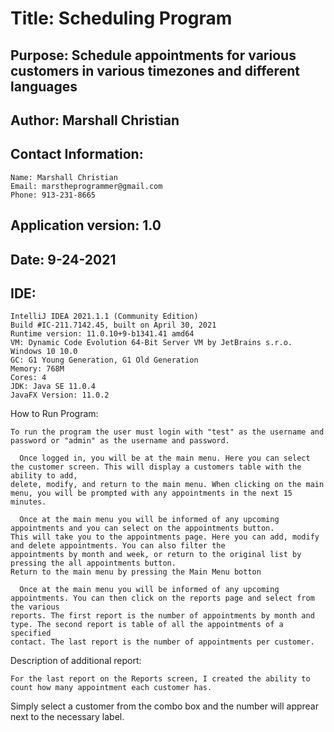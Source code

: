 # Title: Scheduling Program
## Purpose: Schedule appointments for various customers in various timezones and different languages
## Author: Marshall Christian
## Contact Information: 
    Name: Marshall Christian
    Email: marstheprogrammer@gmail.com
    Phone: 913-231-8665
## Application version: 1.0
## Date: 9-24-2021
## IDE:   
    IntelliJ IDEA 2021.1.1 (Community Edition)
    Build #IC-211.7142.45, built on April 30, 2021
    Runtime version: 11.0.10+9-b1341.41 amd64
    VM: Dynamic Code Evolution 64-Bit Server VM by JetBrains s.r.o.
    Windows 10 10.0
    GC: G1 Young Generation, G1 Old Generation
    Memory: 768M
    Cores: 4
    JDK: Java SE 11.0.4
    JavaFX Version: 11.0.2

How to Run Program:

    To run the program the user must login with "test" as the username and password or "admin" as the username and password. 
    
      Once logged in, you will be at the main menu. Here you can select the customer screen. This will display a customers table with the ability to add,
    delete, modify, and return to the main menu. When clicking on the main menu, you will be prompted with any appointments in the next 15 minutes.
    
      Once at the main menu you will be informed of any upcoming appointments and you can select on the appointments button. 
    This will take you to the appointments page. Here you can add, modify and delete appointments. You can also filter the 
    appointments by month and week, or return to the original list by pressing the all appointments button.
    Return to the main menu by pressing the Main Menu botton
    
      Once at the main menu you will be informed of any upcoming appointments. You can then click on the reports page and select from the various
    reports. The first report is the number of appointments by month and type. The second report is table of all the appointments of a specified
    contact. The last report is the number of appointments per customer.

Description of additional report:

    For the last report on the Reports screen, I created the ability to count how many appointment each customer has. 
  Simply select a customer from the combo box and the number will apprear next to the necessary label.
  
